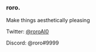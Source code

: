 
### roro.

Make things aesthetically pleasing

Twitter: [@roroAI0](https://twitter.com/roroAI0)

Discord: @roro#9999


